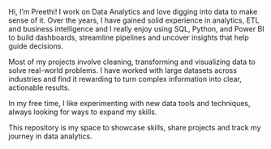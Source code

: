 Hi, I’m Preethi! I work on Data Analytics and love digging into data to make sense of it. Over the years, I have gained solid experience in analytics, ETL and business intelligence and I really enjoy using SQL, Python, and Power BI to build dashboards, streamline pipelines and uncover insights that help guide decisions.

Most of my projects involve cleaning, transforming and visualizing data to solve real-world problems. I have worked with large datasets across industries and find it rewarding to turn complex information into clear, actionable results.

In my free time, I like experimenting with new data tools and techniques, always looking for ways to expand my skills.

This repository is my space to showcase skills, share projects and track my journey in data analytics.
